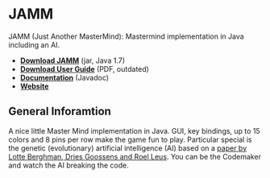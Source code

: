 JAMM
====

JAMM (Just Another MasterMind): Mastermind implementation in Java including an AI.

* **[Download JAMM](http://jamm.icaria.de/downloads/jar/JAMM.jar)** (jar, Java 1.7)
* **[Download User Guide](http://jamm.icaria.de/downloads/user-guide/user-guide.pdf)** (PDF, outdated)
* **[Documentation](http://jamm.icaria.de/downloads/javadoc/index.html)** (Javadoc)
* **[Website](http://jamm.icaria.de/)**


General Inforamtion
-------------------
A nice little Master Mind implementation in Java. GUI, key bindings,
up to 15 colors and 8 pins per row make the game fun to play.
Particular special is the genetic (evolutionary) artificial
intelligence (AI) based on a [paper by Lotte Berghman, Dries Goossens
and Roel Leus](http://jamm.icaria.de/downloads/paper/Mastermind_AI_Paper.pdf).
You can be the Codemaker and watch the AI breaking the code.



